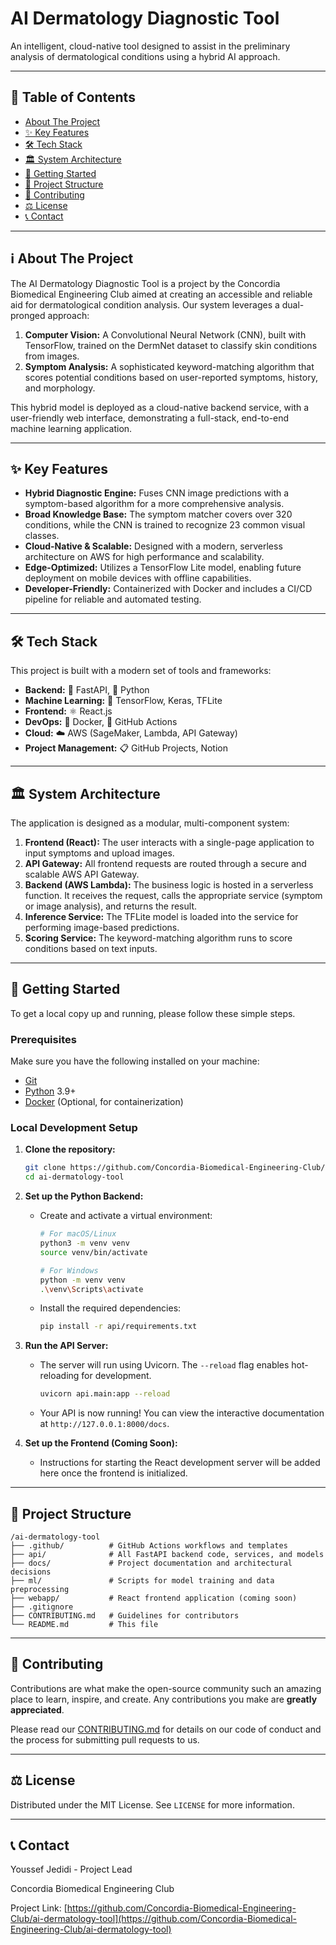 
# AI Dermatology Diagnostic Tool

An intelligent, cloud-native tool designed to assist in the preliminary analysis of dermatological conditions using a hybrid AI approach.

<!-- Optional: Add a build status badge here once you set up CI/CD -->
<!-- ![GitHub Actions CI](https://github.com/Concordia-Biomedical-Engineering-Club/ai-dermatology-tool/actions/workflows/ci.yml/badge.svg) -->

---

## 📖 Table of Contents

- [About The Project](#about-the-project)
- [✨ Key Features](#-key-features)
- [🛠️ Tech Stack](#️-tech-stack)
- [🏛️ System Architecture](#️-system-architecture)
- [🚀 Getting Started](#-getting-started)
- [📂 Project Structure](#-project-structure)
- [🤝 Contributing](#-contributing)
- [⚖️ License](#️-license)
- [📞 Contact](#-contact)

---

## ℹ️ About The Project

The AI Dermatology Diagnostic Tool is a project by the Concordia Biomedical Engineering Club aimed at creating an accessible and reliable aid for dermatological condition analysis. Our system leverages a dual-pronged approach:

1.  **Computer Vision:** A Convolutional Neural Network (CNN), built with TensorFlow, trained on the DermNet dataset to classify skin conditions from images.
2.  **Symptom Analysis:** A sophisticated keyword-matching algorithm that scores potential conditions based on user-reported symptoms, history, and morphology.

This hybrid model is deployed as a cloud-native backend service, with a user-friendly web interface, demonstrating a full-stack, end-to-end machine learning application.

---

## ✨ Key Features

- **Hybrid Diagnostic Engine:** Fuses CNN image predictions with a symptom-based algorithm for a more comprehensive analysis.
- **Broad Knowledge Base:** The symptom matcher covers over 320 conditions, while the CNN is trained to recognize 23 common visual classes.
- **Cloud-Native & Scalable:** Designed with a modern, serverless architecture on AWS for high performance and scalability.
- **Edge-Optimized:** Utilizes a TensorFlow Lite model, enabling future deployment on mobile devices with offline capabilities.
- **Developer-Friendly:** Containerized with Docker and includes a CI/CD pipeline for reliable and automated testing.

---

## 🛠️ Tech Stack

This project is built with a modern set of tools and frameworks:

- **Backend:** 🚀 FastAPI, 🐍 Python
- **Machine Learning:** 🧠 TensorFlow, Keras, TFLite
- **Frontend:** ⚛️ React.js
- **DevOps:** 🐳 Docker, 🐙 GitHub Actions
- **Cloud:** ☁️ AWS (SageMaker, Lambda, API Gateway)
- **Project Management:** 📋 GitHub Projects, Notion

---

## 🏛️ System Architecture

The application is designed as a modular, multi-component system:

1.  **Frontend (React):** The user interacts with a single-page application to input symptoms and upload images.
2.  **API Gateway:** All frontend requests are routed through a secure and scalable AWS API Gateway.
3.  **Backend (AWS Lambda):** The business logic is hosted in a serverless function. It receives the request, calls the appropriate service (symptom or image analysis), and returns the result.
4.  **Inference Service:** The TFLite model is loaded into the service for performing image-based predictions.
5.  **Scoring Service:** The keyword-matching algorithm runs to score conditions based on text inputs.

---

## 🚀 Getting Started

To get a local copy up and running, please follow these simple steps.

### Prerequisites

Make sure you have the following installed on your machine:
- [Git](https://git-scm.com/)
- [Python](https://www.python.org/downloads/) 3.9+
- [Docker](https://www.docker.com/products/docker-desktop/) (Optional, for containerization)

### Local Development Setup

1.  **Clone the repository:**
    ```sh
    git clone https://github.com/Concordia-Biomedical-Engineering-Club/ai-dermatology-tool.git
    cd ai-dermatology-tool
    ```

2.  **Set up the Python Backend:**
    *   Create and activate a virtual environment:
        ```sh
        # For macOS/Linux
        python3 -m venv venv
        source venv/bin/activate

        # For Windows
        python -m venv venv
        .\venv\Scripts\activate
        ```
    *   Install the required dependencies:
        ```sh
        pip install -r api/requirements.txt
        ```

3.  **Run the API Server:**
    *   The server will run using Uvicorn. The `--reload` flag enables hot-reloading for development.
        ```sh
        uvicorn api.main:app --reload
        ```
    *   Your API is now running! You can view the interactive documentation at `http://127.0.0.1:8000/docs`.

4.  **Set up the Frontend (Coming Soon):**
    *   Instructions for starting the React development server will be added here once the frontend is initialized.

---

## 📂 Project Structure

```
/ai-dermatology-tool
├── .github/          # GitHub Actions workflows and templates
├── api/              # All FastAPI backend code, services, and models
├── docs/             # Project documentation and architectural decisions
├── ml/               # Scripts for model training and data preprocessing
├── webapp/           # React frontend application (coming soon)
├── .gitignore
├── CONTRIBUTING.md   # Guidelines for contributors
└── README.md         # This file
```

---

## 🤝 Contributing

Contributions are what make the open-source community such an amazing place to learn, inspire, and create. Any contributions you make are **greatly appreciated**.

Please read our [CONTRIBUTING.md](CONTRIBUTING.md) for details on our code of conduct and the process for submitting pull requests to us.

---

## ⚖️ License

Distributed under the MIT License. See `LICENSE` for more information.

---

## 📞 Contact

Youssef Jedidi - Project Lead

Concordia Biomedical Engineering Club

Project Link: [https://github.com/Concordia-Biomedical-Engineering-Club/ai-dermatology-tool](https://github.com/Concordia-Biomedical-Engineering-Club/ai-dermatology-tool)
